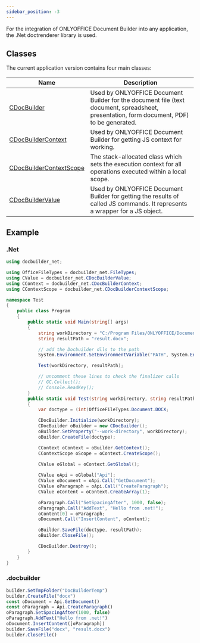 ```yaml
---
sidebar_position: -3
---
```


For the integration of ONLYOFFICE Document Builder into any application, the .Net doctrenderer library is used.

## Classes

The current application version contains four main classes:

| **Name**                                                                      | **Description**                                                                                                                           |
| ----------------------------------------------------------------------------- | ----------------------------------------------------------------------------------------------------------------------------------------- |
| [CDocBuilder](CDocBuilder/CDocBuilder.md)                                     | Used by ONLYOFFICE Document Builder for the document file (text document, spreadsheet, presentation, form document, PDF) to be generated. |
| [CDocBuilderContext](CDocBuilderContext/CDocBuilderContext.md)                | Used by ONLYOFFICE Document Builder for getting JS context for working.                                                                   |
| [CDocBuilderContextScope](CDocBuilderContextScope/CDocBuilderContextScope.md) | The stack-allocated class which sets the execution context for all operations executed within a local scope.                              |
| [CDocBuilderValue](CDocBuilderValue/CDocBuilderValue.md)                      | Used by ONLYOFFICE Document Builder for getting the results of called JS commands. It represents a wrapper for a JS object.               |

## Example

### .Net

```cs
using docbuilder_net;

using OfficeFileTypes = docbuilder_net.FileTypes;
using CValue = docbuilder_net.CDocBuilderValue;
using CContext = docbuilder_net.CDocBuilderContext;
using CContextScope = docbuilder_net.CDocBuilderContextScope;

namespace Test
{
    public class Program
    {
        public static void Main(string[] args)
        {
            string workDirectory = "C:/Program Files/ONLYOFFICE/DocumentBuilder";
            string resultPath = "result.docx";

            // add the Docbuilder dlls to the path
            System.Environment.SetEnvironmentVariable("PATH", System.Environment.GetEnvironmentVariable("PATH") + ";" + workDirectory);

            Test(workDirectory, resultPath);

            // uncomment these lines to check the finalizer calls
            // GC.Collect();
            // Console.ReadKey();
        }
        public static void Test(string workDirectory, string resultPath)
        {
            var doctype = (int)OfficeFileTypes.Document.DOCX;

            CDocBuilder.Initialize(workDirectory);
            CDocBuilder oBuilder = new CDocBuilder();
            oBuilder.SetProperty("--work-directory", workDirectory);
            oBuilder.CreateFile(doctype);

            CContext oContext = oBuilder.GetContext();
            CContextScope oScope = oContext.CreateScope();
          
            CValue oGlobal = oContext.GetGlobal();

            CValue oApi = oGlobal["Api"];
            CValue oDocument = oApi.Call("GetDocument");
            CValue oParagraph = oApi.Call("CreateParagraph");
            CValue oContent = oContext.CreateArray(1);

            oParagraph.Call("SetSpacingAfter", 1000, false);
            oParagraph.Call("AddText", "Hello from .net!");
            oContent[0] = oParagraph;
            oDocument.Call("InsertContent", oContent);

            oBuilder.SaveFile(doctype, resultPath);
            oBuilder.CloseFile();

            CDocBuilder.Destroy();
        }
    }
}
```

### .docbuilder

```ts
builder.SetTmpFolder("DocBuilderTemp")
builder.CreateFile("docx")
const oDocument = Api.GetDocument()
const oParagraph = Api.CreateParagraph()
oParagraph.SetSpacingAfter(1000, false)
oParagraph.AddText("Hello from .net!")
oDocument.InsertContent([oParagraph])
builder.SaveFile("docx", "result.docx")
builder.CloseFile()
```
